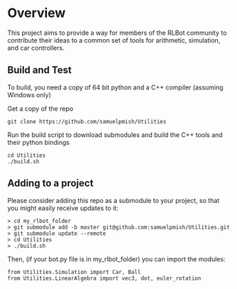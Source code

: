 # Overview

This project aims to provide a way for members of the RLBot community to contribute
their ideas to a common set of tools for arithmetic, simulation, and car controllers.

## Build and Test

To build, you need a copy of 64 bit python and a C++ compiler (assuming Windows only)

Get a copy of the repo

```
git clone https://github.com/samuelpmish/Utilities
```

Run the build script to download submodules and build the C++ tools and their python bindings

```
cd Utilities
./build.sh
```

## Adding to a project

Please consider adding this repo as a submodule to your project, so that you might easily
receive updates to it:

```
> cd my_rlbot_folder
> git submodule add -b master git@github.com:samuelpmish/Utilities.git
> git submodule update --remote
> cd Utilities
> ./build.sh
```

Then, (if your bot.py file is in my_rlbot_folder) you can import the modules:

```
from Utilities.Simulation import Car, Ball
from Utilities.LinearAlgebra import vec3, dot, euler_rotation
```

